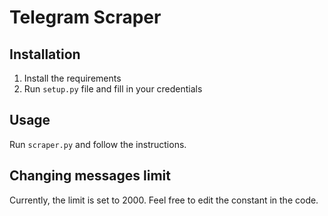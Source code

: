 # Telegram Scraper

## Installation
1. Install the requirements
2. Run `setup.py` file and fill in your credentials

## Usage
Run `scraper.py` and follow the instructions.

## Changing messages limit
Currently, the limit is set to 2000. Feel free to edit the constant in the code.

